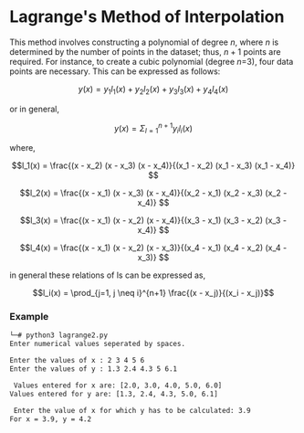 # Lagrange's Method of Interpolation

This method involves constructing a polynomial of degree $n$, where $n$ is determined by the number of points in the dataset; thus, $n+1$ points are required. For instance, to create a cubic polynomial (degree $n$=3), four data points are necessary. This can be expressed as follows:

```math
y(x) = y_1l_1(x) + y_2l_2(x) + y_3l_3(x) + y_4l_4(x)
```
or in general, 
```math
y(x) = \Sigma_{l=1}^{n+1} y_il_i(x)
```

where, 
```math
l_1(x) = \frac{(x - x_2) (x - x_3) (x - x_4)}{(x_1 - x_2) (x_1 - x_3) (x_1 - x_4)} 
```
```math
l_2(x) = \frac{(x - x_1) (x - x_3) (x - x_4)}{(x_2 - x_1) (x_2 - x_3) (x_2 - x_4)} 
```
```math
l_3(x) = \frac{(x - x_1) (x - x_2) (x - x_4)}{(x_3 - x_1) (x_3 - x_2) (x_3 - x_4)} 
```
```math
l_4(x) = \frac{(x - x_1) (x - x_2) (x - x_3)}{(x_4 - x_1) (x_4 - x_2) (x_4 - x_3)} 
```

in general these relations of ls can be expressed as, 
```math
l_i(x) = \prod_{j=1, j \neq i}^{n+1}  \frac{(x - x_j)}{(x_i - x_j)}
```



### Example 

```bash
└─# python3 lagrange2.py
Enter numerical values seperated by spaces.

Enter the values of x : 2 3 4 5 6
Enter the values of y : 1.3 2.4 4.3 5 6.1

 Values entered for x are: [2.0, 3.0, 4.0, 5.0, 6.0]
Values entered for y are: [1.3, 2.4, 4.3, 5.0, 6.1]

 Enter the value of x for which y has to be calculated: 3.9
For x = 3.9, y = 4.2
```


